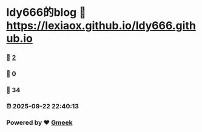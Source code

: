 # ldy666的blog :link: https://lexiaox.github.io/ldy666.github.io 
### :page_facing_up: [2](https://lexiaox.github.io/ldy666.github.io/tag.html) 
### :speech_balloon: 0 
### :hibiscus: 34 
### :alarm_clock: 2025-09-22 22:40:13 
### Powered by :heart: [Gmeek](https://github.com/Meekdai/Gmeek)
